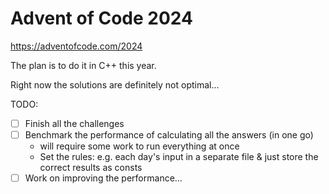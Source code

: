 # Advent of Code 2024

https://adventofcode.com/2024

The plan is to do it in C++ this year.

Right now the solutions are definitely not optimal...

TODO:
- [ ] Finish all the challenges
- [ ] Benchmark the performance of calculating all the answers (in one go)
  - will require some work to run everything at once
  - Set the rules: e.g. each day's input in a separate file & just store the correct results as consts
- [ ] Work on improving the performance...
